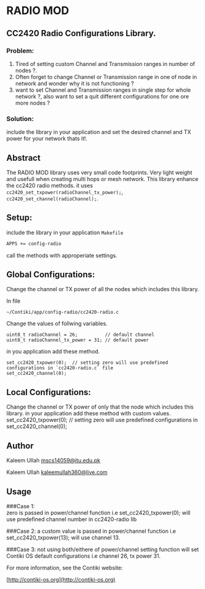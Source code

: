 # RADIO MOD

## CC2420 Radio Configurations Library.


### Problem:

1. Tired of setting custom Channel and Transmission ranges in number of nodes ?. 
2. Often forget to change Channel or Transmission range in one of node in network and wonder why it is not functioning ?
3. want to set Channel and Transmission ranges in single step for whole network ?, also want to set a quit different configurations for one ore more nodes ?

### Solution:
include the library in your application and set the desired channel and TX power for your network thats it!.

## Abstract
The RADIO MOD library uses very small code footprints. Very light weight and usefull when creating multi hops or mesh network.
This library enhance the cc2420 radio methods. it uses `cc2420_set_txpower(radioChannel_tx_power);`, `cc2420_set_channel(radioChannel);`.

## Setup:

include the library in your application `Makefile`

```sh
APPS += config-radio
```

call the methods with approperiate settings.

## Global Configurations:

Change the channel or TX power of all the nodes which includes this library.

In file

	~/Contiki/app/config-radio/cc2420-radio.c

Change the values of follwing variables.

	uint8_t radioChannel = 26;  		// default channel
	uint8_t radioChannel_tx_power = 31; // default power

in you application add these method.

	set_cc2420_txpower(0);	// setting zero will use predefined configurations in `cc2420-radio.c` file
	set_cc2420_channel(0);

## Local Configurations:

Change the channel or TX power of only that the node which includes this library.
in your application add these method with custom values.
	set_cc2420_txpower(0);	// setting zero will use predefined configurations in 
	set_cc2420_channel(0);

## Author
Kaleem Ullah <mscs14059@itu.edu.pk>

Kaleem Ullah <kaleemullah360@live.com>

## Usage
###Case 1:	
zero is passed in power/channel function i.e set_cc2420_txpower(0); will use predefined channel number in cc2420-radio lib

###Case 2:
a custom value is passed in power/channel function i.e set_cc2420_txpower(13); will use channel 13.

###Case 3:
not using both/eithere of power/channel setting function will set Contiki OS default configurations i.e channel 26, tx power 31.

For more information, see the Contiki website:

[http://contiki-os.org](http://contiki-os.org)
